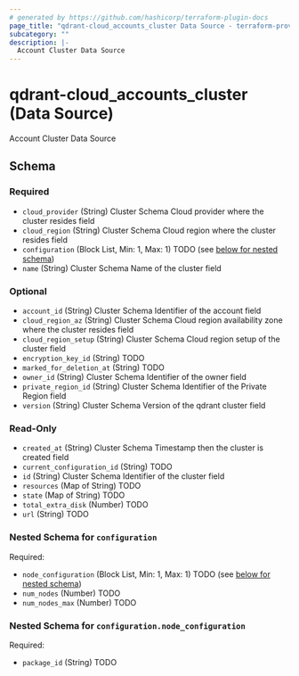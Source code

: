 ```yaml
---
# generated by https://github.com/hashicorp/terraform-plugin-docs
page_title: "qdrant-cloud_accounts_cluster Data Source - terraform-provider-qdrant-cloud"
subcategory: ""
description: |-
  Account Cluster Data Source
---
```


# qdrant-cloud_accounts_cluster (Data Source)

Account Cluster Data Source



<!-- schema generated by tfplugindocs -->
## Schema

### Required

- `cloud_provider` (String) Cluster Schema Cloud provider where the cluster resides field
- `cloud_region` (String) Cluster Schema Cloud region where the cluster resides field
- `configuration` (Block List, Min: 1, Max: 1) TODO (see [below for nested schema](#nestedblock--configuration))
- `name` (String) Cluster Schema Name of the cluster field

### Optional

- `account_id` (String) Cluster Schema Identifier of the account field
- `cloud_region_az` (String) Cluster Schema Cloud region availability zone where the cluster resides field
- `cloud_region_setup` (String) Cluster Schema Cloud region setup of the cluster field
- `encryption_key_id` (String) TODO
- `marked_for_deletion_at` (String) TODO
- `owner_id` (String) Cluster Schema Identifier of the owner field
- `private_region_id` (String) Cluster Schema Identifier of the Private Region field
- `version` (String) Cluster Schema Version of the qdrant cluster field

### Read-Only

- `created_at` (String) Cluster Schema Timestamp then the cluster is created field
- `current_configuration_id` (String) TODO
- `id` (String) Cluster Schema Identifier of the cluster field
- `resources` (Map of String) TODO
- `state` (Map of String) TODO
- `total_extra_disk` (Number) TODO
- `url` (String) TODO

<a id="nestedblock--configuration"></a>
### Nested Schema for `configuration`

Required:

- `node_configuration` (Block List, Min: 1, Max: 1) TODO (see [below for nested schema](#nestedblock--configuration--node_configuration))
- `num_nodes` (Number) TODO
- `num_nodes_max` (Number) TODO

<a id="nestedblock--configuration--node_configuration"></a>
### Nested Schema for `configuration.node_configuration`

Required:

- `package_id` (String) TODO
